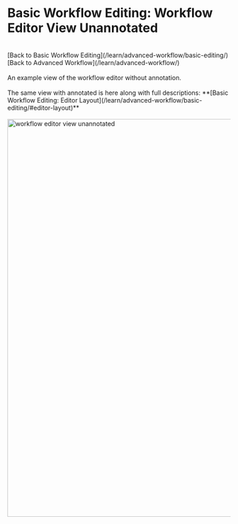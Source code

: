 <slot name="/learn/linkbox" />

# Basic Workflow Editing: Workflow Editor View Unannotated

<br />
[Back to Basic Workflow Editing](/learn/advanced-workflow/basic-editing/)
<br />
[Back to Advanced Workflow](/learn/advanced-workflow/)

<br />
<br />
An example view of the workflow editor without annotation. 
<br />
<br />
The same view with annotated is here along with full descriptions: **[Basic Workflow Editing: Editor Layout](/learn/advanced-workflow/basic-editing/#editor-layout)**
<br />
<br />
<img src="/images/learn/workflow_editor_overview_plain.png" alt="workflow editor view unannotated" width="900" />
<br />
<br />
<br />
